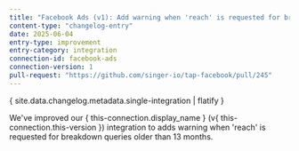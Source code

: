 ```yaml
---
title: "Facebook Ads (v1): Add warning when 'reach' is requested for breakdown queries older than 13 months"
content-type: "changelog-entry"
date: 2025-06-04
entry-type: improvement
entry-category: integration
connection-id: facebook-ads
connection-version: 1
pull-request: "https://github.com/singer-io/tap-facebook/pull/245"
---
```

{ site.data.changelog.metadata.single-integration | flatify }

We've improved our { this-connection.display_name } (v{ this-connection.this-version }) integration to adds warning when 'reach' is requested for breakdown queries older than 13 months.
